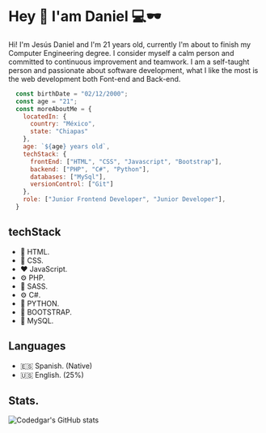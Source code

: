 # Hey 👋 I'am Daniel 💻🕶️

Hi! I'm Jesús Daniel and I'm 21 years old, currently I'm about to finish my Computer Engineering degree. I consider myself a calm person and committed to continuous improvement and teamwork. I am a self-taught person and passionate about software development, what I like the most is the web development both Font-end and Back-end.<br>

```javascript
  const birthDate = "02/12/2000";
  const age = "21";
  const moreAboutMe = {
    locatedIn: {
      country: "México",
      state: "Chiapas"
    },
    age: `${age} years old`,
    techStack: {
      frontEnd: ["HTML", "CSS", "Javascript", "Bootstrap"],
      backend: ["PHP", "C#", "Python"],
      databases: ["MySql"],
      versionControl: ["Git"]
    },
    role: ["Junior Frontend Developer", "Junior Developer"],
  }
```

## techStack

- 🦴 HTML.
- 🎨 CSS.
- ❤ JavaScript.
- ⚙️ PHP.
- 🎨 SASS.
- ⚙️ C#.
- 🐍 PYTHON.
- 💅 BOOTSTRAP.
- 🧠 MySQL.

## Languages

- 🇪🇸 Spanish. (Native)
- 🇺🇸 English. (25%)

## Stats.

![Codedgar's GitHub stats](https://github-readme-stats.vercel.app/api?username=JDanielOrdonez&show_icons=true&theme=radical)
